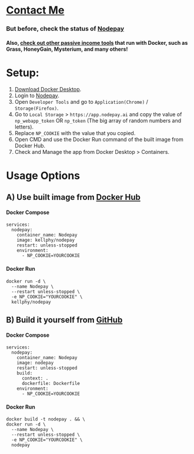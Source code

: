 # [Contact Me](https://kellphy.com/socials) 
### But before, check the status of [Nodepay](https://app.nodepay.ai/dashboard)
#### Also, [check out other passive income tools](https://kellphy.com/proxynode) that run with Docker, such as Grass, HoneyGain, Mysterium, and many others!
# Setup:
1. [Download Docker Desktop](https://www.docker.com/products/docker-desktop).
2. Login to [Nodepay](https://app.nodepay.ai/dashboard).
3. Open `Developer Tools` and go to `Application(Chrome)` / `Storage(Firefox)`.
4. Go to `Local Storage` > `https://app.nodepay.ai` and copy the value of `np_webapp_token` OR `np_token` (The big array of random numbers and letters).
5. Replace `NP_COOKIE` with the value that you copied.
6. Open CMD and use the Docker Run command of the built image from Docker Hub.
7. Check and Manage the app from Docker Desktop > Containers.
# Usage Options
## A) Use built image from [Docker Hub](https://hub.docker.com/r/kellphy/nodepay)
#### Docker Compose
```
services:
  nodepay:
    container_name: Nodepay
    image: kellphy/nodepay
    restart: unless-stopped
    environment:
      - NP_COOKIE=YOURCOOKIE
```
#### Docker Run
```
docker run -d \
  --name Nodepay \
  --restart unless-stopped \
  -e NP_COOKIE="YOURCOOKIE" \
  kellphy/nodepay
```
## B) Build it yourself from [GitHub](https://github.com/Kellphy/Nodepay) 
#### Docker Compose
```
services:
  nodepay:
    container_name: Nodepay
    image: nodepay
    restart: unless-stopped
    build:
      context: .
      dockerfile: Dockerfile
    environment:
      - NP_COOKIE=YOURCOOKIE
```
#### Docker Run
```
docker build -t nodepay . && \
docker run -d \
  --name Nodepay \
  --restart unless-stopped \
  -e NP_COOKIE="YOURCOOKIE" \
  nodepay
```
